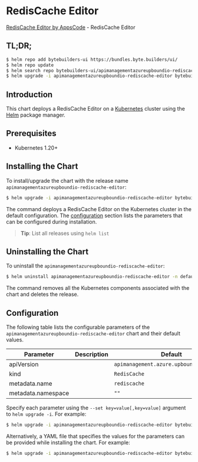 # RedisCache Editor

[RedisCache Editor by AppsCode](https://byte.builders) - RedisCache Editor

## TL;DR;

```bash
$ helm repo add bytebuilders-ui https://bundles.byte.builders/ui/
$ helm repo update
$ helm search repo bytebuilders-ui/apimanagementazureupboundio-rediscache-editor --version=v0.4.18
$ helm upgrade -i apimanagementazureupboundio-rediscache-editor bytebuilders-ui/apimanagementazureupboundio-rediscache-editor -n default --create-namespace --version=v0.4.18
```

## Introduction

This chart deploys a RedisCache Editor on a [Kubernetes](http://kubernetes.io) cluster using the [Helm](https://helm.sh) package manager.

## Prerequisites

- Kubernetes 1.20+

## Installing the Chart

To install/upgrade the chart with the release name `apimanagementazureupboundio-rediscache-editor`:

```bash
$ helm upgrade -i apimanagementazureupboundio-rediscache-editor bytebuilders-ui/apimanagementazureupboundio-rediscache-editor -n default --create-namespace --version=v0.4.18
```

The command deploys a RedisCache Editor on the Kubernetes cluster in the default configuration. The [configuration](#configuration) section lists the parameters that can be configured during installation.

> **Tip**: List all releases using `helm list`

## Uninstalling the Chart

To uninstall the `apimanagementazureupboundio-rediscache-editor`:

```bash
$ helm uninstall apimanagementazureupboundio-rediscache-editor -n default
```

The command removes all the Kubernetes components associated with the chart and deletes the release.

## Configuration

The following table lists the configurable parameters of the `apimanagementazureupboundio-rediscache-editor` chart and their default values.

|     Parameter      | Description |                       Default                       |
|--------------------|-------------|-----------------------------------------------------|
| apiVersion         |             | <code>apimanagement.azure.upbound.io/v1beta1</code> |
| kind               |             | <code>RedisCache</code>                             |
| metadata.name      |             | <code>rediscache</code>                             |
| metadata.namespace |             | <code>""</code>                                     |


Specify each parameter using the `--set key=value[,key=value]` argument to `helm upgrade -i`. For example:

```bash
$ helm upgrade -i apimanagementazureupboundio-rediscache-editor bytebuilders-ui/apimanagementazureupboundio-rediscache-editor -n default --create-namespace --version=v0.4.18 --set apiVersion=apimanagement.azure.upbound.io/v1beta1
```

Alternatively, a YAML file that specifies the values for the parameters can be provided while
installing the chart. For example:

```bash
$ helm upgrade -i apimanagementazureupboundio-rediscache-editor bytebuilders-ui/apimanagementazureupboundio-rediscache-editor -n default --create-namespace --version=v0.4.18 --values values.yaml
```
